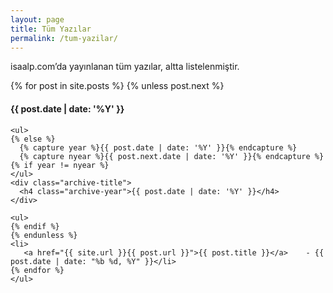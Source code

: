 ```yaml
---
layout: page
title: Tüm Yazılar
permalink: /tum-yazilar/
---
```



isaalp.com’da yayınlanan tüm yazılar, altta listelenmiştir.



<div class="archive">
  <div class="timeline" id="timeline">
    {% for post in site.posts %}
    {% unless post.next %}
    <div class="archive-title">
      <h4 class="archive-year">{{ post.date | date: '%Y' }}</h4>
    </div>

    <ul>
    {% else %}
      {% capture year %}{{ post.date | date: '%Y' }}{% endcapture %}
      {% capture nyear %}{{ post.next.date | date: '%Y' }}{% endcapture %}
    {% if year != nyear %}
    </ul>
    <div class="archive-title">
      <h4 class="archive-year">{{ post.date | date: '%Y' }}</h4>
    </div>

    <ul>
    {% endif %}
    {% endunless %}
    <li>
       <a href="{{ site.url }}{{ post.url }}">{{ post.title }}</a>    - {{ post.date | date: "%b %d, %Y" }}</li>  
    {% endfor %}
    </ul>

  </div>
